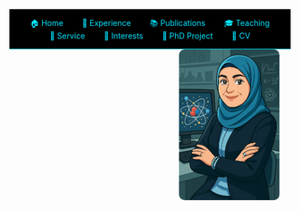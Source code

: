 <nav style="background-color:#000; padding: 15px; text-align: center; border-bottom: 1px solid #00e5ff;">
  <a href="#home" style="color:#00e5ff; margin: 0 15px; text-decoration:none;">🏠 Home</a>
  <a href="#experience" style="color:#00e5ff; margin: 0 15px; text-decoration:none;">🧪 Experience</a>
  <a href="#publications" style="color:#00e5ff; margin: 0 15px; text-decoration:none;">📚 Publications</a>
  <a href="#teaching" style="color:#00e5ff; margin: 0 15px; text-decoration:none;">🎓 Teaching</a>
  <a href="#service" style="color:#00e5ff; margin: 0 15px; text-decoration:none;">🤝 Service</a>
  <a href="#interests" style="color:#00e5ff; margin: 0 15px; text-decoration:none;">🌱 Interests</a>
  <a href="#phd" style="color:#00e5ff; margin: 0 15px; text-decoration:none;">🧠 PhD Project</a>
  <a href="#cv" style="color:#00e5ff; margin: 0 15px; text-decoration:none;">📄 CV</a>
</nav>
<img src="doc/123.jpg" alt="Hanan ABSIKE, PhD" width="180" style="float: right; margin-right: 20px; border-radius: 10px;">
